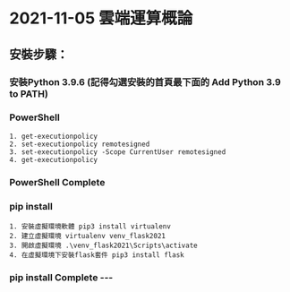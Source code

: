# 2021-11-05 雲端運算概論
## 安裝步驟：
###  安裝Python 3.9.6 (記得勾選安裝的首頁最下面的 Add Python 3.9 to PATH)
###  PowerShell
    1. get-executionpolicy
    2. set-executionpolicy remotesigned
    3. set-executionpolicy -Scope CurrentUser remotesigned
    4. get-executionpolicy 
### PowerShell Complete

### pip install
    1. 安裝虛擬環境軟體 pip3 install virtualenv  
    2. 建立虛擬環境 virtualenv venv_flask2021
    3. 開啟虛擬環境 .\venv_flask2021\Scripts\activate
    4. 在虛擬環境下安裝flask套件 pip3 install flask
### pip install Complete ---
